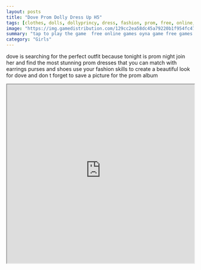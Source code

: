 ```yaml
---
layout: posts
title: "Dove Prom Dolly Dress Up H5"
tags: [clothes, dolls, dollyprincy, dress, fashion, prom, free, online, games, oyna, game, free, games, play, play, games]
image: "https://img.gamedistribution.com/129cc2ea58dc45a79220b1f954fc47d4.jpg"
summary: "tap to play the game  free online games oyna game free games play play games"
category: "Girls"
---
```


dove is searching for the perfect outfit because tonight is prom night join her and find the most stunning prom dresses that you can match with earrings purses and shoes use your fashion skills to create a beautiful look for dove and don t forget to save a picture for the prom album

<iframe width="100%" height="480px;" src="https://html5.gamedistribution.com/129cc2ea58dc45a79220b1f954fc47d4/"></iframe>